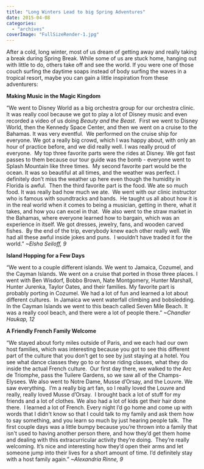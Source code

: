 ```yaml
---
title: "Long Winters Lead to big Spring Adventures"
date: 2015-04-08
categories: 
  - "archives"
coverImage: "FullSizeRender-1.jpg"
---
```


After a cold, long winter, most of us dream of getting away and really taking a break during Spring Break. While some of us are stuck home, hanging out with little to do, others take off and see the world. If you were one of those couch surfing the daytime soaps instead of body surfing the waves in a tropical resort, maybe you can gain a little inspiration from these adventurers:

**Making Music in the Magic Kingdom**

“We went to Disney World as a big orchestra group for our orchestra clinic. It was really cool because we got to play a lot of Disney music and even recorded a video of us doing _Beauty and the Beast_.  First we went to Disney World, then the Kennedy Space Center, and then we went on a cruise to the Bahamas. It was very eventful.  We performed on the cruise ship for everyone. We got a really big crowd, which I was happy about, with only an hour of practice before, and we did really well. I was really proud of everyone.  My top three favorite parts were the rides at Disney. We got fast passes to them because our tour guide was the bomb - everyone went to Splash Mountain like three times.  My second favorite part would be the ocean. It was so beautiful at all times, and the weather was perfect. I definitely don’t miss the weather up here even though the humidity in Florida is awful.  Then the third favorite part is the food. We ate so much food. It was really bad how much we ate.  We went with our clinic instructor who is famous with soundtracks and bands.  He taught us all about how it is in the real world when it comes to being a musician, getting in there, what it takes, and how you can excel in that.  We also went to the straw market in the Bahamas, where everyone learned how to bargain, which was an experience in itself. We got dresses, jewelry, fans, and wooden carved fishes.  By the end of the trip, everybody knew each other really well. We had all these awful inside jokes and puns.  I wouldn’t have traded it for the world.” _~Elsha Seiloff, 9_

**Island Hopping for a Few Days**

“We went to a couple different islands. We went to Jamaica, Cozumel, and the Cayman Islands. We went on a cruise that ported in those three places. I went with Ben Wisdorf, Bobbo Brown, Nate Montgomery, Hunter Marshall, Hunter Jurenka, Taylor Oates, and their families. My favorite part is probably porting in Cozumel. We had a lot of fun and learned a lot about different cultures.  In Jamaica we went waterfall climbing and bobsledding. In the Cayman Islands we went to this beach called Seven Mile Beach. It was a really cool beach, and there were a lot of people there.” _~Chandler Haukap, 12_

**A Friendly French Family Welcome**

“We stayed about forty miles outside of Paris, and we each had our own host families, which was interesting because you got to see this different part of the culture that you don’t get to see by just staying at a hotel. You see what dance classes they go to or horse riding classes, what they do inside the actual French culture.  Our first day there, we walked to the Arc de Triomphe, pass the Tuilere Gardens, so we saw all of the Champs-Elysees. We also went to Notre Dame, Musse d’Orsay, and the Louvre. We saw everything.  I’m a really big art fan, so I really loved the Louvre and really, really loved Musse d’Orsay.  I brought back a lot of stuff for my friends and a lot of clothes. We also had a lot of kids get their hair done there.  I learned a lot of French. Every night I’d go home and come up with words that I didn't know so that I could talk to my family and ask them how to say something, and you learn so much by just hearing people talk.  The first couple days was a little bumpy because you’re thrown into a family that isn't used to having another person there, and how they’d get them home and dealing with this extracurricular activity they’re doing.  They’re really welcoming. It’s nice and interesting how they’d open their arms and let someone jump into their lives for a short amount of time. I’d definitely stay with a host family again.” _~Alexandria Rinne, 9_
